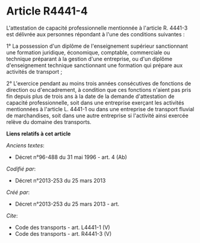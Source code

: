 # Article R4441-4

L'attestation de capacité professionnelle mentionnée à l'article R. 4441-3 est délivrée aux personnes répondant à l'une des
conditions suivantes : 

1° La possession d'un diplôme de l'enseignement supérieur sanctionnant une formation juridique, économique, comptable,
commerciale ou technique préparant à la gestion d'une entreprise, ou d'un diplôme d'enseignement technique sanctionnant une
formation qui prépare aux activités de transport ; 

2° L'exercice pendant au moins trois années consécutives de fonctions de direction ou d'encadrement, à condition que ces
fonctions n'aient pas pris fin depuis plus de trois ans à la date de la demande d'attestation de capacité professionnelle,
soit dans une entreprise exerçant les activités mentionnées à l'article L. 4441-1 ou dans une entreprise de transport fluvial
de marchandises, soit dans une autre entreprise si l'activité ainsi exercée relève du domaine des transports.

**Liens relatifs à cet article**

_Anciens textes_:

  - Décret n°96-488 du 31 mai 1996 - art. 4 (Ab)

_Codifié par_:

  - Décret n°2013-253 du 25 mars 2013

_Créé par_:

  - Décret n°2013-253 du 25 mars 2013 - art.

_Cite_:

  - Code des transports - art. L4441-1 (V)
  - Code des transports - art. R4441-3 (V)

